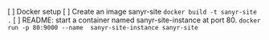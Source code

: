 [ ] Docker setup
    [ ] Create an image sanyr-site `docker build -t sanyr-site .`
    [ ] README: start a container named sanyr-site-instance at port 80. 
    `docker run -p 80:9000 --name  sanyr-site-instance sanyr-site`